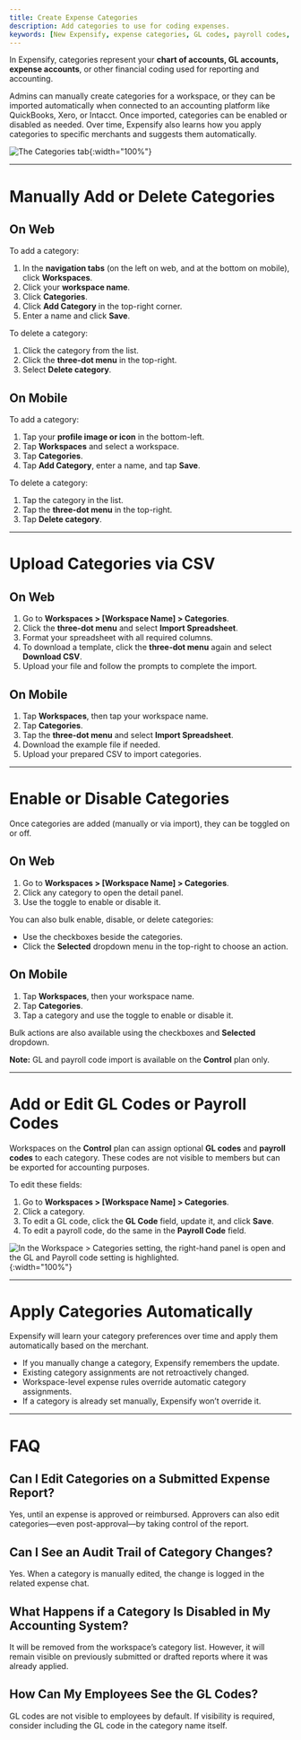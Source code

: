 ```yaml
---
title: Create Expense Categories
description: Add categories to use for coding expenses.
keywords: [New Expensify, expense categories, GL codes, payroll codes, chart of accounts, import categories, expense coding]
---
```



In Expensify, categories represent your **chart of accounts, GL accounts, expense accounts**, or other financial coding used for reporting and accounting.

Admins can manually create categories for a workspace, or they can be imported automatically when connected to an accounting platform like QuickBooks, Xero, or Intacct. Once imported, categories can be enabled or disabled as needed. Over time, Expensify also learns how you apply categories to specific merchants and suggests them automatically.

![The Categories tab]({{site.url}}/assets/images/ExpensifyHelp_R3_Categories_1.png){:width="100%"}

---

# Manually Add or Delete Categories

## On Web

To add a category:

1. In the **navigation tabs** (on the left on web, and at the bottom on mobile), click **Workspaces**.
2. Click your **workspace name**.
3. Click **Categories**.
4. Click **Add Category** in the top-right corner.
5. Enter a name and click **Save**.

To delete a category:

1. Click the category from the list.
2. Click the **three-dot menu** in the top-right.
3. Select **Delete category**.

## On Mobile

To add a category:

1. Tap your **profile image or icon** in the bottom-left.
2. Tap **Workspaces** and select a workspace.
3. Tap **Categories**.
4. Tap **Add Category**, enter a name, and tap **Save**.

To delete a category:

1. Tap the category in the list.
2. Tap the **three-dot menu** in the top-right.
3. Tap **Delete category**.

---

# Upload Categories via CSV

## On Web

1. Go to **Workspaces > [Workspace Name] > Categories**.
2. Click the **three-dot menu** and select **Import Spreadsheet**.
3. Format your spreadsheet with all required columns.
4. To download a template, click the **three-dot menu** again and select **Download CSV**.
5. Upload your file and follow the prompts to complete the import.

## On Mobile

1. Tap **Workspaces**, then tap your workspace name.
2. Tap **Categories**.
3. Tap the **three-dot menu** and select **Import Spreadsheet**.
4. Download the example file if needed.
5. Upload your prepared CSV to import categories.

---

# Enable or Disable Categories

Once categories are added (manually or via import), they can be toggled on or off.

## On Web

1. Go to **Workspaces > [Workspace Name] > Categories**.
2. Click any category to open the detail panel.
3. Use the toggle to enable or disable it.

You can also bulk enable, disable, or delete categories:
- Use the checkboxes beside the categories.
- Click the **Selected** dropdown menu in the top-right to choose an action.

## On Mobile

1. Tap **Workspaces**, then your workspace name.
2. Tap **Categories**.
3. Tap a category and use the toggle to enable or disable it.

Bulk actions are also available using the checkboxes and **Selected** dropdown.

**Note:** GL and payroll code import is available on the **Control** plan only.

---

# Add or Edit GL Codes or Payroll Codes

Workspaces on the **Control** plan can assign optional **GL codes** and **payroll codes** to each category. These codes are not visible to members but can be exported for accounting purposes.

To edit these fields:

1. Go to **Workspaces > [Workspace Name] > Categories**.
2. Click a category.
3. To edit a GL code, click the **GL Code** field, update it, and click **Save**.
4. To edit a payroll code, do the same in the **Payroll Code** field.

![In the Workspace > Categories setting, the right-hand panel is open and the GL and Payroll code setting is highlighted.]({{site.url}}/assets/images/workspace_gl_payroll_codes.png){:width="100%"}

---

# Apply Categories Automatically

Expensify will learn your category preferences over time and apply them automatically based on the merchant.

- If you manually change a category, Expensify remembers the update.
- Existing category assignments are not retroactively changed.
- Workspace-level expense rules override automatic category assignments.
- If a category is already set manually, Expensify won’t override it.

---

# FAQ

## Can I Edit Categories on a Submitted Expense Report?

Yes, until an expense is approved or reimbursed. Approvers can also edit categories—even post-approval—by taking control of the report.

## Can I See an Audit Trail of Category Changes?

Yes. When a category is manually edited, the change is logged in the related expense chat.

## What Happens if a Category Is Disabled in My Accounting System?

It will be removed from the workspace’s category list. However, it will remain visible on previously submitted or drafted reports where it was already applied.

## How Can My Employees See the GL Codes?

GL codes are not visible to employees by default. If visibility is required, consider including the GL code in the category name itself.

